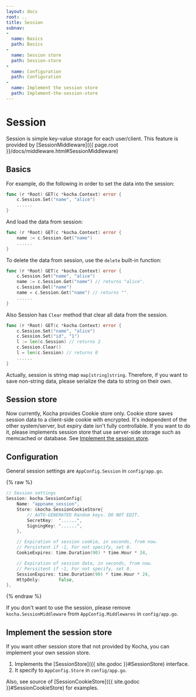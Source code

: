 ```yaml
---
layout: docs
root: ..
title: Session
subnav:
-
  name: Basics
  path: Basics
-
  name: Session store
  path: Session-store
-
  name: Configuration
  path: Configuration
-
  name: Implement the session store
  path: Implement-the-session-store
---
```


# Session <a id="Session"></a>

Session is simple key-value storage for each user/client.
This feature is provided by [SessionMiddleware]({{ page.root }}/docs/middleware.html#SessionMiddleware)

## Basics <a id="Basics"></a>

For example, do the following in order to set the data into the session:

```go
func (r *Root) GET(c *kocha.Context) error {
    c.Session.Set("name", "alice")
    ......
}
```

And load the data from session:

```go
func (r *Root) GET(c *kocha.Context) error {
    name := c.Session.Get("name")
    ......
}
```

To delete the data from session, use the `delete` built-in function:

```go
func (r *Root) GET(c *kocha.Context) error {
    c.Session.Set("name", "alice")
    name := c.Session.Get("name") // returns "alice".
    c.Session.Del("name")
    name = c.Session.Get("name") // returns "".
    ......
}
```

Also Session has `Clear` method that clear all data from the session.

```go
func (r *Root) GET(c *kocha.Context) error {
    c.Session.Set("name", "alice")
    c.Session.Set("id", "1")
    l := len(c.Session) // returns 2
    c.Session.Clear()
    l = len(c.Session) // returns 0
    ......
}
```

Actually, session is string map `map[string]string`.
Therefore, if you want to save non-string data, please serialize the data to string on their own.

## Session store <a id="Session-store"></a>

Now currently, Kocha provides Cookie store only.
Cookie store saves session data to a client-side cookie with encrypted.
It's independent of the other system/server, but expiry date isn't fully controllable.
If you want to do it, please implements session store that use server-side storage such as memcached or database. See [Implement the session store](#Implement-the-session-store).

## Configuration <a id="Configuration"></a>

General session settings are `AppConfig.Session` in `config/app.go`.

{% raw %}
```go
// Session settings
Session: kocha.SessionConfig{
    Name: "appname_session",
    Store: &kocha.SessionCookieStore{
        // AUTO-GENERATED Random keys. DO NOT EDIT.
        SecretKey:  "......",
        SigningKey: "......",
    },

    // Expiration of session cookie, in seconds, from now.
    // Persistent if -1, For not specify, set 0.
    CookieExpires: time.Duration(90) * time.Hour * 24,

    // Expiration of session data, in seconds, from now.
    // Perssitent if -1, For not specify, set 0.
    SessionExpires: time.Duration(90) * time.Hour * 24,
    HttpOnly:       false,
},
```
{% endraw %}

If you don't want to use the session, please remove `kocha.SessionMiddleware` from `AppConfig.Middlewares` in `config/app.go`.

## Implement the session store <a id="Implement-the-session-store"></a>

If you want other session store that not provided by Kocha, you can implement your own session store.

1. Implements the [SessionStore]({{ site.godoc }}#SessionStore) interface.
1. It specify to `AppConfig.Store` in `config/app.go`.

Also, see source of [SessionCookieStore]({{ site.godoc }}#SessionCookieStore) for examples.
